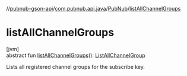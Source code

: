 //[pubnub-gson-api](../../../index.md)/[com.pubnub.api.java](../index.md)/[PubNub](index.md)/[listAllChannelGroups](list-all-channel-groups.md)

# listAllChannelGroups

[jvm]\
abstract fun [listAllChannelGroups](list-all-channel-groups.md)(): [ListAllChannelGroup](../../../../../pubnub-kotlin/pubnub-kotlin-core-api/pubnub-kotlin-core-api/com.pubnub.api.endpoints.channel_groups/-list-all-channel-group/index.md)

Lists all registered channel groups for the subscribe key.
